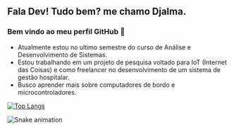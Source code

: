 ## Fala Dev! Tudo bem? me chamo Djalma.
### Bem vindo ao meu perfil GitHub 👋

- Atualmente estou no ultimo semestre do curso de Análise e Desenvolvimento de Sistemas.
- Estou trabalhando em um projeto de pesquisa voltado para IoT (Internet das Coisas) e como freelancer no desenvolvimento de um sistema de gestão hospitalar.
- Busco aprender mais sobre computadores de bordo e microcontroladores.


[![Top Langs](https://github-readme-stats.vercel.app/api/top-langs/?username=Djalma-Neto&layout=compact)](https://github.com/Djalma-Neto/github-readme-stats)

![Snake animation](https://github.com/Djalma-Neto/Djalma-Neto/blob/output/github-contribution-grid-snake.svg)
